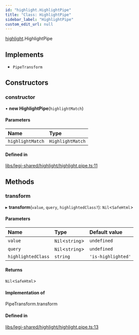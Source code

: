 ```yaml
---
id: "highlight.HighlightPipe"
title: "Class: HighlightPipe"
sidebar_label: "HighlightPipe"
custom_edit_url: null
---
```


[highlight](../modules/highlight).HighlightPipe

## Implements

- `PipeTransform`

## Constructors

### constructor

• **new HighlightPipe**(`highlightMatch`)

#### Parameters

| Name | Type |
| :------ | :------ |
| `highlightMatch` | `HighlightMatch` |

#### Defined in

[libs/legi-shared/highlight/highlight.pipe.ts:11](https://github.com/cognizone/ng-cognizone/blob/861cbad/libs/legi-shared/highlight/highlight.pipe.ts#L11)

## Methods

### transform

▸ **transform**(`value`, `query`, `highlightedClass?`): `Nil`<`SafeHtml`\>

#### Parameters

| Name | Type | Default value |
| :------ | :------ | :------ |
| `value` | `Nil`<`string`\> | `undefined` |
| `query` | `Nil`<`string`\> | `undefined` |
| `highlightedClass` | `string` | `'is-highlighted'` |

#### Returns

`Nil`<`SafeHtml`\>

#### Implementation of

PipeTransform.transform

#### Defined in

[libs/legi-shared/highlight/highlight.pipe.ts:13](https://github.com/cognizone/ng-cognizone/blob/861cbad/libs/legi-shared/highlight/highlight.pipe.ts#L13)
